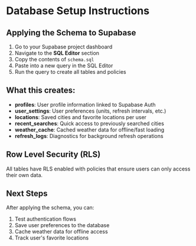 # Database Setup Instructions

## Applying the Schema to Supabase

1. Go to your Supabase project dashboard
2. Navigate to the **SQL Editor** section
3. Copy the contents of `schema.sql` 
4. Paste into a new query in the SQL Editor
5. Run the query to create all tables and policies

## What this creates:

- **profiles**: User profile information linked to Supabase Auth
- **user_settings**: User preferences (units, refresh intervals, etc.)
- **locations**: Saved cities and favorite locations per user
- **recent_searches**: Quick access to previously searched cities
- **weather_cache**: Cached weather data for offline/fast loading
- **refresh_logs**: Diagnostics for background refresh operations

## Row Level Security (RLS)

All tables have RLS enabled with policies that ensure users can only access their own data.

## Next Steps

After applying the schema, you can:
1. Test authentication flows
2. Save user preferences to the database
3. Cache weather data for offline access
4. Track user's favorite locations